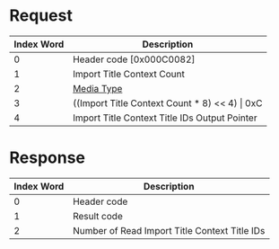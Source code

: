 # Request

| Index Word | Description                                            |
|------------|--------------------------------------------------------|
| 0          | Header code \[0x000C0082\]                             |
| 1          | Import Title Context Count                             |
| 2          | [Media Type](Filesystem_services#MediaType "wikilink") |
| 3          | ((Import Title Context Count \* 8) \<\< 4) \| 0xC      |
| 4          | Import Title Context Title IDs Output Pointer          |

# Response

| Index Word | Description                                   |
|------------|-----------------------------------------------|
| 0          | Header code                                   |
| 1          | Result code                                   |
| 2          | Number of Read Import Title Context Title IDs |
